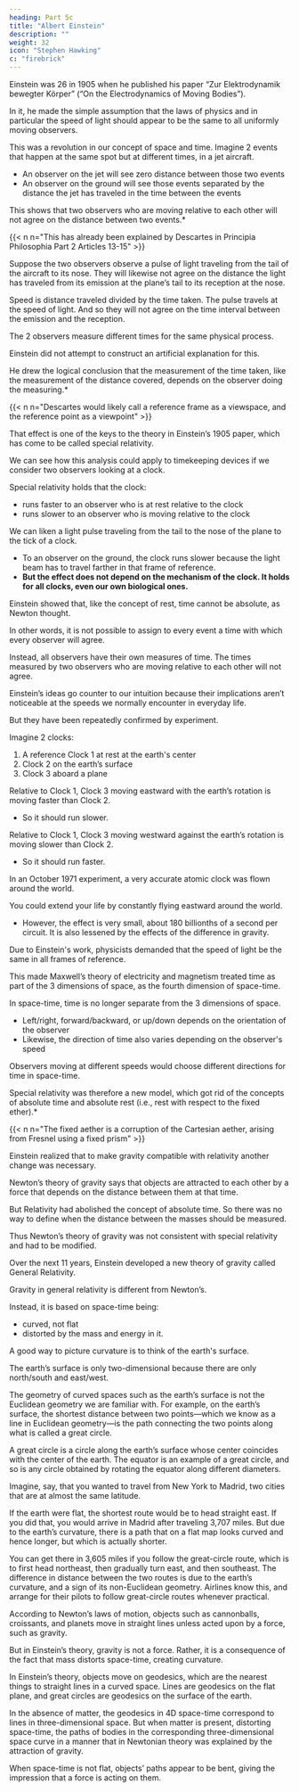 ```yaml
---
heading: Part 5c
title: "Albert Einstein"
description: ""
weight: 32
icon: "Stephen Hawking"
c: "firebrick"
---
```




Einstein was 26 in 1905 when he published his paper “Zur Elektrodynamik bewegter Körper” (“On the Electrodynamics of Moving Bodies”). 

In it, he made the simple assumption that the laws of physics and in particular the speed of light should appear to be the same to all uniformly moving observers. 

This was a revolution in our concept of space and time. Imagine 2 events that happen at the same spot but at different times, in a jet aircraft.

- An observer on the jet will see zero distance between those two events
- An observer on the ground will see those events separated by the distance the jet has traveled in the time between the events

This shows that two observers who are moving relative to each other will not agree on the distance between two events.*

{{< n n="This has already been explained by Descartes in Principia Philosophia Part 2 Articles 13-15" >}}


Suppose the two observers observe a pulse of light traveling from the tail of the aircraft to its nose. They will likewise not agree on the distance the light has traveled from its emission at the plane’s tail to its reception at the nose. 

Speed is distance traveled divided by the time taken. The pulse travels at the speed of light. And so they will not agree on the time interval between the emission and the reception.

The 2 observers measure different times for the same physical process. 

Einstein did not attempt to construct an artificial explanation for this. 

He drew the logical conclusion that the measurement of the time taken, like the measurement of the distance covered, depends on the observer doing the measuring.*

{{< n n="Descartes would likely call a reference frame as a viewspace, and the reference point as a viewpoint" >}}

That effect is one of the keys to the theory in Einstein’s 1905 paper, which has come to be called special relativity.

We can see how this analysis could apply to timekeeping devices if we consider two observers looking at a clock. 

Special relativity holds that the clock:
- runs faster to an observer who is at rest relative to the clock
- runs slower to an observer who is moving relative to the clock 

We can liken a light pulse traveling from the tail to the nose of the plane to the tick of a clock. 
- To an observer on the ground, the clock runs slower because the light beam has to travel farther in that frame of reference. 
- **But the effect does not depend on the mechanism of the clock. It holds for all clocks, even our own biological ones.**

Einstein showed that, like the concept of rest, time cannot be absolute, as Newton thought.

In other words, it is not possible to assign to every event a time with which every observer will agree.

Instead, all observers have their own measures of time. The times measured by two observers who are moving relative to each other will not agree. 

Einstein’s ideas go counter to our intuition because their implications aren’t noticeable at the speeds we normally encounter in everyday life.

But they have been repeatedly confirmed by experiment.

Imagine 2 clocks:

1. A reference Clock 1 at rest at the earth's center
2. Clock 2 on the earth’s surface
3. Clock 3 aboard a plane

Relative to Clock 1, Clock 3 moving eastward with the earth’s rotation is moving faster than Clock 2.
- So it should run slower. 

Relative to Clock 1, Clock 3 moving westward against the earth’s rotation is moving slower than Clock 2.
- So it should run faster.

<!-- That is exactly what was observed when, in an experiment performed  -->

In an October 1971 experiment, a very accurate atomic clock was flown around the world. 

You could extend your life by constantly flying eastward around the world.
- However, the effect is very small, about 180 billionths of a second per circuit. It is also lessened by the effects of the difference in gravity.
<!-- , though you might get tired of watching all those airline movies.  -->

Due to Einstein's work, physicists demanded that the speed of light be the same in all frames of reference.

This made Maxwell’s theory of electricity and magnetism treated time as part of the 3 dimensions of space, as the fourth dimension of space-time.

<!-- Instead, time and space are intertwined. It is something like adding a fourth direction of future/past to the usual left/right, forward/backward, and up/down. Physicists call this marriage of space and time “,” and because space-time includes a fourth direction, they call it . -->

In space-time, time is no longer separate from the 3 dimensions of space.
- Left/right, forward/backward, or up/down depends on the orientation of the observer
- Likewise, the direction of time also varies depending on the observer's speed 

Observers moving at different speeds would choose different directions for time in space-time.

Special relativity was therefore a new model, which got rid of the concepts of absolute time and absolute rest (i.e., rest with respect to the fixed ether).*

{{< n n="The fixed aether is a corruption of the Cartesian aether, arising from Fresnel using a fixed prism" >}}


Einstein realized that to make gravity compatible with relativity another change was necessary. 

Newton’s theory of gravity says that objects are attracted to each other by a force that depends on the distance between them at that time. 

But Relativity had abolished the concept of absolute time. So there was no way to define when the distance between the masses should be measured. 

Thus Newton’s theory of gravity was not consistent with special relativity and had to be modified. 

<!-- The conflict might sound like a mere technical difficulty, perhaps even a detail that could somehow be worked around without much change in the theory.

As it turned out, nothing could have been further from the truth. -->

Over the next 11 years, Einstein developed a new theory of gravity called General Relativity.

Gravity in general relativity is different from Newton’s.

Instead, it is based on space-time being:
- curved, not flat
- distorted by the mass and energy in it.

A good way to picture curvature is to think of the earth's surface.

The earth’s surface is only two-dimensional because there are only north/south and east/west.

<!-- ), we’re going to use it as our example because a curved two-dimensional space is easier to picture than a curved four-dimensional space.  -->

The geometry of curved spaces such as the earth’s surface is not the Euclidean geometry we are familiar with. For example, on the earth’s surface, the shortest distance between two points—which we know as a line in Euclidean geometry—is the path connecting the two points along what is called a great circle. 

A great circle is a circle along the earth’s surface whose center coincides with the center of the earth. The equator is an example of a great circle, and so is any circle obtained by rotating the equator along different diameters.

Imagine, say, that you wanted to travel from New York to Madrid, two cities that are at almost the same latitude. 

If the earth were flat, the shortest route would be to head straight east. If you did that, you would arrive in Madrid after traveling 3,707 miles. But due to the earth’s curvature, there is a path that on a flat map looks curved and hence longer, but which is actually shorter. 

You can get there in 3,605 miles if you follow the great-circle route, which is to first head northeast, then gradually turn east, and then southeast. The difference in distance between the two routes is due to the earth’s curvature, and a sign of its non-Euclidean geometry. Airlines know this, and arrange for their pilots to follow great-circle routes whenever practical.

According to Newton’s laws of motion, objects such as cannonballs, croissants, and planets move in straight lines unless acted upon by a force, such as gravity. 

But in Einstein’s theory, gravity is not a force. Rather, it is a consequence of the fact that mass distorts space-time, creating curvature. 

In Einstein’s theory, objects move on geodesics, which are the nearest things to straight lines in a curved space. Lines are geodesics on the flat plane, and great circles are geodesics on the surface of the earth. 

In the absence of matter, the geodesics in 4D space-time correspond to lines in three-dimensional space. But when matter is present, distorting space-time, the paths of bodies in the corresponding three-dimensional space curve in a manner that in Newtonian theory was explained by the attraction of gravity. 

When space-time is not flat, objects’ paths appear to be bent, giving the impression that a force is acting on them.
